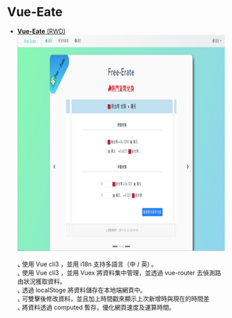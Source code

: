 
 # Vue-Eate
- <a href="https://joechen0730.github.io/Vue-Eate/" target="blank"><B>Vue-Eate</B> (RWD)</a> <BR>
  <a href="https://joechen0730.github.io/Vue-Eate/" target="blank"><img src="home-tw.jpg" width="700" height="500"><BR></a> <BR>
  ⌞ 使用 Vue cli3 ，並用 i18n 支持多語言（中 / 英) 。<BR>
  ⌞ 使用 Vue cli3 ，並用 Vuex 將資料集中管理，並透過 vue-router 去偵測路由狀況獲取資料。<BR>
  ⌞ 透過 localStoge 將資料儲存在本地端網頁中。<BR>
  ⌞ 可雙擊後修改資料，並且加上時間戳來顯示上次新增時與現在的時間差 <BR>
  ⌞ 將資料透過 computed 暫存，優化網頁速度及運算時間。<BR>
